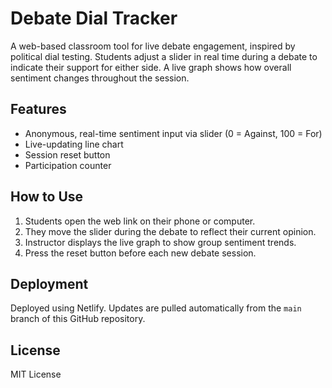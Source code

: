 # Debate Dial Tracker

A web-based classroom tool for live debate engagement, inspired by political dial testing. Students adjust a slider in real time during a debate to indicate their support for either side. A live graph shows how overall sentiment changes throughout the session.

## Features

- Anonymous, real-time sentiment input via slider (0 = Against, 100 = For)
- Live-updating line chart
- Session reset button
- Participation counter

## How to Use

1. Students open the web link on their phone or computer.
2. They move the slider during the debate to reflect their current opinion.
3. Instructor displays the live graph to show group sentiment trends.
4. Press the reset button before each new debate session.

## Deployment

Deployed using Netlify. Updates are pulled automatically from the `main` branch of this GitHub repository.

## License

MIT License
